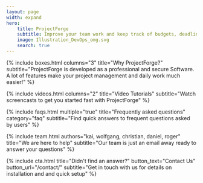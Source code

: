 ```yaml
---
layout: page
width: expand
hero:
    title: ProjectForge
    subtitle: Improve your team work and keep track of budgets, deadlines, human resources and your financial management.
    image: Illustration_DevOps_omg.svg
    search: true
---
```


{% include boxes.html columns="3" title="Why ProjectForge?" subtitle="ProjectForge is developed as a professional and secure Software. A lot of features make your project management and daily work much easier!" %}

<!-- {% include featured.html tag="featured" title="Popular Articles" subtitle="Selected featured articles to get you started fast in Jekyll" %} -->

{% include videos.html columns="2" title="Video Tutorials" subtitle="Watch screencasts to get you started fast with ProjectForge" %}

{% include faqs.html multiple="true" title="Frequently asked questions" category="faq" subtitle="Find quick answers to frequent questions asked by users" %}

{% include team.html authors="kai, wolfgang, christian, daniel, roger" title="We are here to help" subtitle="Our team is just an email away ready to answer your questions" %}

{% include cta.html title="Didn't find an answer?" button_text="Contact Us" button_url="/contact/" subtitle="Get in touch with us for details on installation and and quick setup" %}

